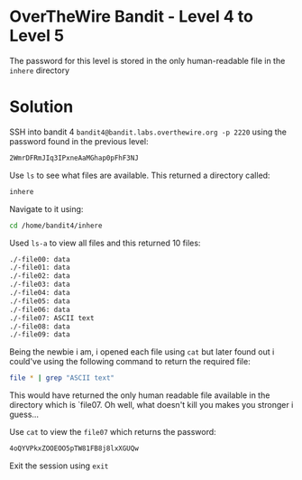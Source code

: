 # OverTheWire Bandit - Level 4 to Level 5
The password for this level is stored in the only human-readable file in the `inhere` directory
# Solution
SSH into bandit 4 `bandit4@bandit.labs.overthewire.org -p 2220` using the password found in the previous level:
```bash
2WmrDFRmJIq3IPxneAaMGhap0pFhF3NJ
```
Use `ls` to see what files are available. This returned a directory called:
```bash
inhere
```
Navigate to it using:
```bash
cd /home/bandit4/inhere
```
Used `ls-a` to view all files and this returned 10 files:
```bash
./-file00: data
./-file01: data
./-file02: data
./-file03: data
./-file04: data
./-file05: data
./-file06: data
./-file07: ASCII text
./-file08: data
./-file09: data
```
Being the newbie i am, i opened each file using `cat` but later found out i could've using the following command to return the required file:
```bash
file * | grep "ASCII text"
```
This would have returned the only human readable file available in the directory which is `file07. Oh well, what doesn't kill you makes you stronger i guess...

Use `cat` to view the `file07` which returns the password:
```bash
4oQYVPkxZOOEOO5pTW81FB8j8lxXGUQw
```

Exit the session using `exit`
